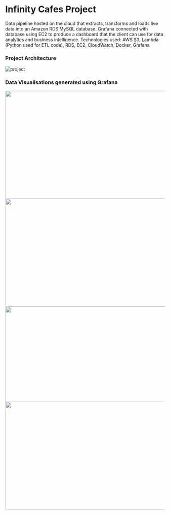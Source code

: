 # Infinity Cafes Project
Data pipeline hosted on the cloud that extracts, transforms and loads live data into an Amazon RDS MySQL database. Grafana connected with database using EC2 to produce a dashboard that the client can use for data analytics and business intelligence.
Technologies used: AWS S3, Lambda (Python used for ETL code), RDS, EC2, CloudWatch, Docker, Grafana

### Project Architecture
![project](https://i.imgur.com/mH8jcIF.png)


### Data Visualisations generated using Grafana
<img src="https://i.imgur.com/SeCBlHR.png" width="1000" height="340">
<img src="https://i.imgur.com/CMoKLzP.png" width="1000" height="340">
<img src="https://i.imgur.com/5bkTxCZ.png" width="1000" height="300">
<img src="https://i.imgur.com/3cSkLkP.png" width="1000" height="340">

